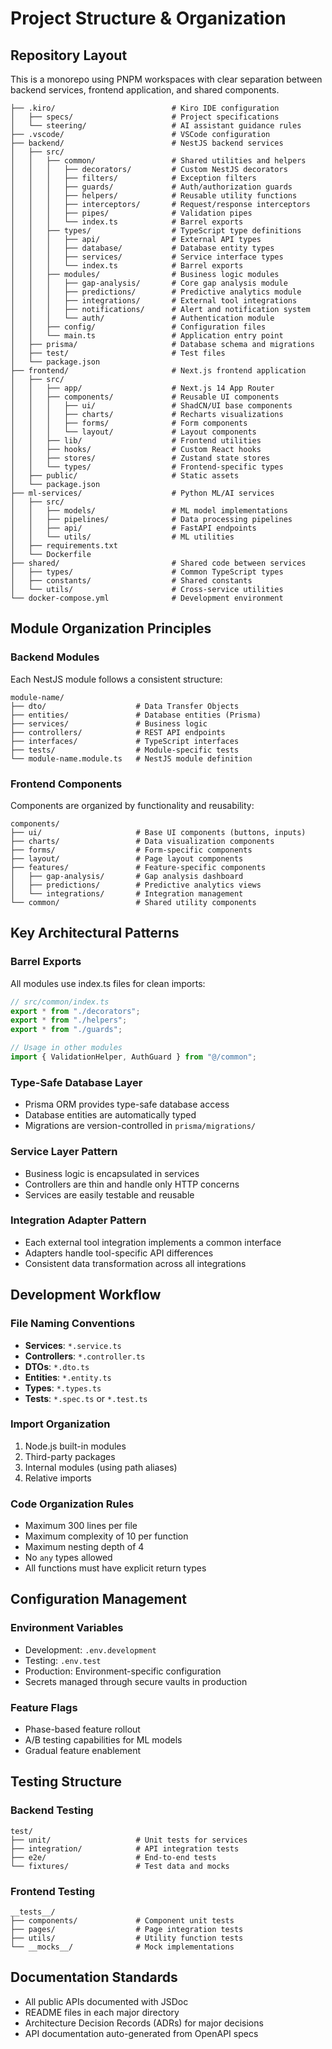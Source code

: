 # Project Structure & Organization

## Repository Layout

This is a monorepo using PNPM workspaces with clear separation between backend services, frontend application, and shared components.

```
├── .kiro/                          # Kiro IDE configuration
│   ├── specs/                      # Project specifications
│   └── steering/                   # AI assistant guidance rules
├── .vscode/                        # VSCode configuration
├── backend/                        # NestJS backend services
│   ├── src/
│   │   ├── common/                 # Shared utilities and helpers
│   │   │   ├── decorators/         # Custom NestJS decorators
│   │   │   ├── filters/            # Exception filters
│   │   │   ├── guards/             # Auth/authorization guards
│   │   │   ├── helpers/            # Reusable utility functions
│   │   │   ├── interceptors/       # Request/response interceptors
│   │   │   ├── pipes/              # Validation pipes
│   │   │   └── index.ts            # Barrel exports
│   │   ├── types/                  # TypeScript type definitions
│   │   │   ├── api/                # External API types
│   │   │   ├── database/           # Database entity types
│   │   │   ├── services/           # Service interface types
│   │   │   └── index.ts            # Barrel exports
│   │   ├── modules/                # Business logic modules
│   │   │   ├── gap-analysis/       # Core gap analysis module
│   │   │   ├── predictions/        # Predictive analytics module
│   │   │   ├── integrations/       # External tool integrations
│   │   │   ├── notifications/      # Alert and notification system
│   │   │   └── auth/               # Authentication module
│   │   ├── config/                 # Configuration files
│   │   └── main.ts                 # Application entry point
│   ├── prisma/                     # Database schema and migrations
│   ├── test/                       # Test files
│   └── package.json
├── frontend/                       # Next.js frontend application
│   ├── src/
│   │   ├── app/                    # Next.js 14 App Router
│   │   ├── components/             # Reusable UI components
│   │   │   ├── ui/                 # ShadCN/UI base components
│   │   │   ├── charts/             # Recharts visualizations
│   │   │   ├── forms/              # Form components
│   │   │   └── layout/             # Layout components
│   │   ├── lib/                    # Frontend utilities
│   │   ├── hooks/                  # Custom React hooks
│   │   ├── stores/                 # Zustand state stores
│   │   └── types/                  # Frontend-specific types
│   ├── public/                     # Static assets
│   └── package.json
├── ml-services/                    # Python ML/AI services
│   ├── src/
│   │   ├── models/                 # ML model implementations
│   │   ├── pipelines/              # Data processing pipelines
│   │   ├── api/                    # FastAPI endpoints
│   │   └── utils/                  # ML utilities
│   ├── requirements.txt
│   └── Dockerfile
├── shared/                         # Shared code between services
│   ├── types/                      # Common TypeScript types
│   ├── constants/                  # Shared constants
│   └── utils/                      # Cross-service utilities
└── docker-compose.yml              # Development environment
```

## Module Organization Principles

### Backend Modules

Each NestJS module follows a consistent structure:

```
module-name/
├── dto/                    # Data Transfer Objects
├── entities/               # Database entities (Prisma)
├── services/               # Business logic
├── controllers/            # REST API endpoints
├── interfaces/             # TypeScript interfaces
├── tests/                  # Module-specific tests
└── module-name.module.ts   # NestJS module definition
```

### Frontend Components

Components are organized by functionality and reusability:

```
components/
├── ui/                     # Base UI components (buttons, inputs)
├── charts/                 # Data visualization components
├── forms/                  # Form-specific components
├── layout/                 # Page layout components
├── features/               # Feature-specific components
│   ├── gap-analysis/       # Gap analysis dashboard
│   ├── predictions/        # Predictive analytics views
│   └── integrations/       # Integration management
└── common/                 # Shared utility components
```

## Key Architectural Patterns

### Barrel Exports

All modules use index.ts files for clean imports:

```typescript
// src/common/index.ts
export * from "./decorators";
export * from "./helpers";
export * from "./guards";

// Usage in other modules
import { ValidationHelper, AuthGuard } from "@/common";
```

### Type-Safe Database Layer

- Prisma ORM provides type-safe database access
- Database entities are automatically typed
- Migrations are version-controlled in `prisma/migrations/`

### Service Layer Pattern

- Business logic is encapsulated in services
- Controllers are thin and handle only HTTP concerns
- Services are easily testable and reusable

### Integration Adapter Pattern

- Each external tool integration implements a common interface
- Adapters handle tool-specific API differences
- Consistent data transformation across all integrations

## Development Workflow

### File Naming Conventions

- **Services**: `*.service.ts`
- **Controllers**: `*.controller.ts`
- **DTOs**: `*.dto.ts`
- **Entities**: `*.entity.ts`
- **Types**: `*.types.ts`
- **Tests**: `*.spec.ts` or `*.test.ts`

### Import Organization

1. Node.js built-in modules
2. Third-party packages
3. Internal modules (using path aliases)
4. Relative imports

### Code Organization Rules

- Maximum 300 lines per file
- Maximum complexity of 10 per function
- Maximum nesting depth of 4
- No `any` types allowed
- All functions must have explicit return types

## Configuration Management

### Environment Variables

- Development: `.env.development`
- Testing: `.env.test`
- Production: Environment-specific configuration
- Secrets managed through secure vaults in production

### Feature Flags

- Phase-based feature rollout
- A/B testing capabilities for ML models
- Gradual feature enablement

## Testing Structure

### Backend Testing

```
test/
├── unit/                   # Unit tests for services
├── integration/            # API integration tests
├── e2e/                    # End-to-end tests
└── fixtures/               # Test data and mocks
```

### Frontend Testing

```
__tests__/
├── components/             # Component unit tests
├── pages/                  # Page integration tests
├── utils/                  # Utility function tests
└── __mocks__/              # Mock implementations
```

## Documentation Standards

- All public APIs documented with JSDoc
- README files in each major directory
- Architecture Decision Records (ADRs) for major decisions
- API documentation auto-generated from OpenAPI specs
